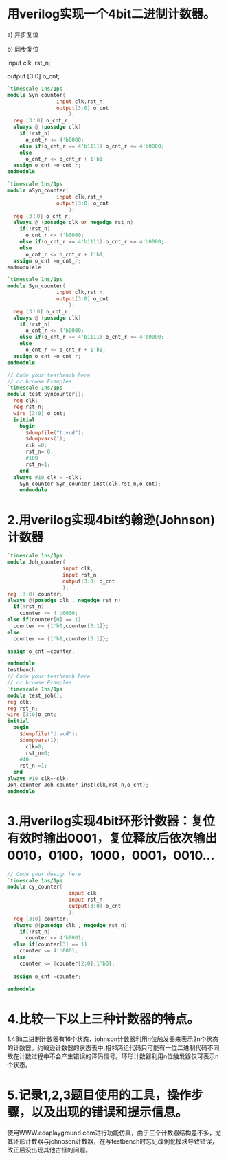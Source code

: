 用verilog实现一个4bit二进制计数器。
====
a) 异步复位

b) 同步复位

input clk, rst_n; 

output [3:0] o_cnt;
```verilog
`timescale 1ns/1ps
module Syn_counter(
                input clk,rst_n,
                output[3:0] o_cnt
					);
  reg [3：0] o_cnt_r;
  always @ (posedge clk)
    if(!rst_n)
      o_cnt_r <= 4'b0000;
  	else if(o_cnt_r == 4'b1111) o_cnt_r <= 4'b0000;
	else
      o_cnt_r <= o_cnt_r + 1'b1;
  assign o_cnt =o_cnt_r;
endmodule

`timescale 1ns/1ps
module aSyn_counter(
                input clk,rst_n,
                output[3:0] o_cnt
					);
  reg [3：0] o_cnt_r;
  always @ (posedge clk or negedge rst_n)
    if(!rst_n)
      o_cnt_r <= 4'b0000;
  	else if(o_cnt_r == 4'b1111) o_cnt_r <= 4'b0000;
	else
      o_cnt_r <= o_cnt_r + 1'b1;
  assign o_cnt =o_cnt_r;
endmodulele
```  
```verilog
`timescale 1ns/1ps
module Syn_counter(
                input clk,rst_n,
                output[3:0] o_cnt
					);
  reg [3：0] o_cnt_r;
  always @ (posedge clk)
    if(!rst_n)
      o_cnt_r <= 4'b0000;
  	else if(o_cnt_r == 4'b1111) o_cnt_r <= 4'b0000;
	else
      o_cnt_r <= o_cnt_r + 1'b1;
  assign o_cnt =o_cnt_r;
endmodule

// Code your testbench here
// or browse Examples
`timescale 1ns/1ps
module test_Syncounter();
  reg clk;
  reg rst_n;
  wire [3:0] o_cnt;
  initial
    begin
      $dumpfile("t.vcd");
      $dumpvars(1);
      clk =0;
      rst_n= 0;
      #100
      rst_n=1;
    end
  always #10 clk = ~clk；
    Syn_counter Syn_counter_inst(clk,rst_n,o_cnt);
    endmodule
  ```
2.用verilog实现4bit约翰逊(Johnson)计数器
====
  ```verilog
  `timescale 1ns/1ps
module Joh_counter(
					input clk,
  					input rst_n,
  					output[3:0] o_cnt
					);
  reg [3:0] counter;
  always @(posedge clk , negedge rst_n)
    if(!rst_n)
      counter <= 4'b0000;
  else if(counter[0] == 1)
    counter <= {1'b0,counter[3:1]};
  else
    counter <= {1'b1,counter[3:1]};
  
  assign o_cnt =counter;
  
endmodule
testbench
// Code your testbench here
// or browse Examples
`timescale 1ns/1ps
module test_joh();
  reg clk;
  reg rst_n;
  wire [3:0]o_cnt;
  initial
    begin
      $dumpfile("d.vcd");
      $dumpvars(1);
  		clk=0;
      	rst_n=0;
      #40
      rst_n =1;
    end
  always #10 clk=~clk;
  Joh_counter Joh_counter_inst(clk,rst_n,o_cnt);
endmodule
````
3.用verilog实现4bit环形计数器：复位有效时输出0001，复位释放后依次输出0010，0100，1000，0001，0010...
====
```verilog
// Code your design here
`timescale 1ns/1ps
module cy_counter(
					input clk,
  					input rst_n,
  					output[3:0] o_cnt
					);
  reg [3:0] counter;
  always @(posedge clk , negedge rst_n)
    if(!rst_n)
      counter <= 4'b0001;
  else if(counter[3] == 1)
    counter <= 4'b0001;
  else
    counter <= {counter[2:0],1'b0};
  
  assign o_cnt =counter;
  
endmodule
```
4.比较一下以上三种计数器的特点。
===
1.4Bit二进制计数器有16个状态，johnson计数器利用n位触发器来表示2n个状态的计数器。约翰逊计数器的状态表中,相邻两组代码只可能有一位二进制代码不同,故在计数过程中不会产生错误的译码信号。环形计数器利用n位触发器仅可表示n个状态。

5.记录1,2,3题目使用的工具，操作步骤，以及出现的错误和提示信息。
===
使用WWW.edaplayground.com进行功能仿真，由于三个计数器结构差不多，尤其环形计数器与johnoson计数器，在写testbench时忘记改例化模块导致错误，改正后没出现其他古怪的问题。
